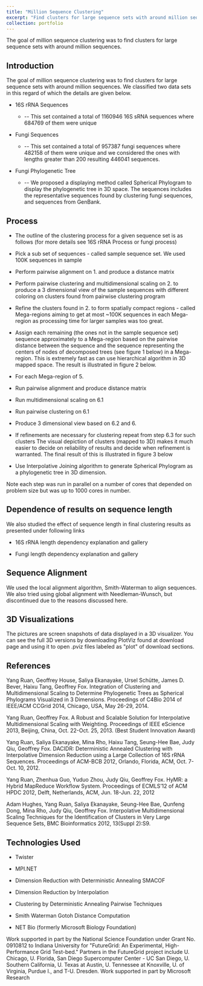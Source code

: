 ```yaml
---
title: "Million Sequence Clustering"
excerpt: "Find clusters for large sequence sets with around million sequences<br/><img src='/images/500x300.png'>"
collection: portfolio
---
```


The goal of million sequence clustering was to find clusters for large sequence sets with around million sequences.

## Introduction

The goal of million sequence clustering was to find clusters for large sequence sets with around million sequences. We classified two data sets in this regard of which the details are given below.

* 16S rRNA Sequences
    * -- This set contained a total of 1160946 16S sRNA sequences where 684769 of them were unique

* Fungi Sequences

    * -- This set contained a total of 957387 fungi sequences where 482158 of them were unique and we considered the ones with lengths greater than 200 resulting 446041 sequences.

* Fungi Phylogenetic Tree

    * -- We proposed a displaying method called Spherical Phylogram to display the phylogenetic tree in 3D space. The sequences includes the representative sequences found by clustering fungi sequences, and sequences from GenBank.


## Process

* The outline of the clustering process for a given sequence set is as follows (for more details see 16S rRNA Process or fungi process)

* Pick a sub set of sequences - called sample sequence set. We used 100K sequences in sample

* Perform pairwise alignment on 1. and produce a distance matrix

* Perform pairwise clustering and multidimensional scaling on 2. to produce a 3 dimensional view of the sample sequences with different coloring on clusters found from pairwise clustering program

* Refine the clusters found in 2. to form spatially compact regions - called Mega-regions aiming to get at most ~100K sequences in each Mega-region as processing time for larger samples was too great.

* Assign each remaining (the ones not in the sample sequence set) sequence approximately to a Mega-region based on the pairwise distance between the sequence and the sequence representing the centers of nodes of decomposed trees (see figure 1 below) in a Mega-region. This is extremely fast as can use hierarchical algorithm in 3D mapped space. The result is illustrated in figure 2 below.

* For each Mega-region of 5.

* Run pairwise alignment and produce distance matrix

* Run multidimensional scaling on 6.1

* Run pairwise clustering on 6.1

* Produce 3 dimensional view based on 6.2 and 6.

* If refinements are necessary for clustering repeat from step 6.3 for such clusters The visual depiction of clusters (mapped to 3D) makes it much easier to decide on reliability of results and decide when refinement is warranted. The final result of this is illustrated in figure 3 below

* Use Interpolative Joining algorithm to generate Spherical Phylogram as a phylogenetic tree in 3D dimension.

Note each step was run in parallel on a number of cores that depended on problem size but was up to 1000 cores in number.

## Dependence of results on sequence length

We also studied the effect of sequence length in final clustering results as presented under following links

* 16S rRNA length dependency explanation and gallery

* Fungi length dependency explanation and gallery

## Sequence Alignment

We used the local alignment algorithm, Smith-Waterman to align sequences. We also tried using global alignment with Needleman-Wunsch, but discontinued due to the reasons discussed here.

## 3D Visualizations

The pictures are screen snapshots of data displayed in a 3D visualizer. You can see the full 3D versions by downloading PlotViz found at download page and using it to open .pviz files labeled as "plot" of download sections.

## References

Yang Ruan, Geoffrey House, Saliya Ekanayake, Ursel Schütte, James D. Bever, Haixu Tang, Geoffrey Fox. Integration of Clustering and Multidimensional Scaling to Determine Phylogenetic Trees as Spherical Phylograms Visualized in 3 Dimensions. Proceedings of C4Bio 2014 of IEEE/ACM CCGrid 2014, Chicago, USA, May 26-29, 2014.


Yang Ruan, Geoffrey Fox. A Robust and Scalable Solution for Interpolative Multidimensional Scaling with Weighting. Proceedings of IEEE eScience 2013, Beijing, China, Oct. 22-Oct. 25, 2013. (Best Student Innovation Award)


Yang Ruan, Saliya Ekanayake, Mina Rho, Haixu Tang, Seung-Hee Bae, Judy Qiu, Geoffrey Fox. DACIDR: Deterministic Annealed Clustering with Interpolative Dimension Reduction using a Large Collection of 16S rRNA Sequences. Proceedings of ACM-BCB 2012, Orlando, Florida, ACM, Oct. 7-Oct. 10, 2012.


Yang Ruan, Zhenhua Guo, Yuduo Zhou, Judy Qiu, Geoffrey Fox. HyMR: a Hybrid MapReduce Workflow System. Proceedings of ECMLS’12 of ACM HPDC 2012, Delft, Netherlands, ACM, Jun. 18-Jun. 22, 2012


Adam Hughes, Yang Ruan, Saliya Ekanayake, Seung-Hee Bae, Qunfeng Dong, Mina Rho, Judy Qiu, Geoffrey Fox. Interpolative Multidimensional Scaling Techniques for the Identification of Clusters in Very Large Sequence Sets, BMC Bioinformatics 2012, 13(Suppl 2):S9.

## Technologies Used

* Twister

* MPI.NET

* Dimension Reduction with Deterministic Annealing SMACOF

* Dimension Reduction by Interpolation

* Clustering by Deterministic Annealing Pairwise Techniques

* Smith Waterman Gotoh Distance Computation

* NET Bio (formerly Microsoft Biology Foundation)


Work supported in part by the National Science Foundation under Grant No. 0910812 to Indiana University for "FutureGrid: An Experimental, High-Performance Grid Test-bed." Partners in the FutureGrid project include U. Chicago, U. Florida, San Diego Supercomputer Center - UC San Diego, U. Southern California, U. Texas at Austin, U. Tennessee at Knoxville, U. of Virginia, Purdue I., and T-U. Dresden. Work supported in part by Microsoft Research